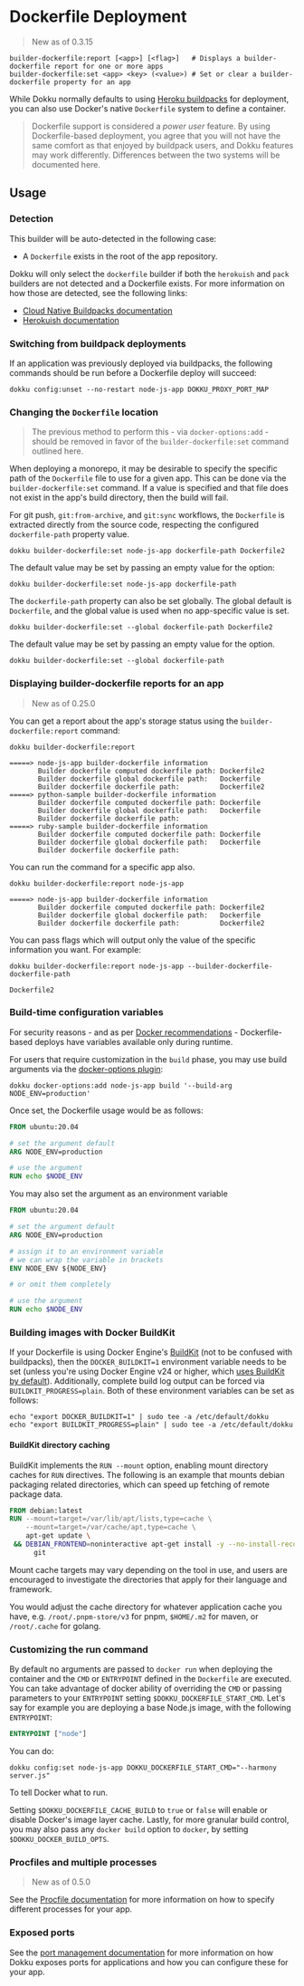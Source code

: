 # Dockerfile Deployment

> New as of 0.3.15

```
builder-dockerfile:report [<app>] [<flag>]   # Displays a builder-dockerfile report for one or more apps
builder-dockerfile:set <app> <key> (<value>) # Set or clear a builder-dockerfile property for an app
```

While Dokku normally defaults to using [Heroku buildpacks](https://devcenter.heroku.com/articles/buildpacks) for deployment, you can also use Docker's native `Dockerfile` system to define a container.

> Dockerfile support is considered a *power user* feature. By using Dockerfile-based deployment, you agree that you will not have the same comfort as that enjoyed by buildpack users, and Dokku features may work differently. Differences between the two systems will be documented here.

## Usage

### Detection

This builder will be auto-detected in the following case:

- A `Dockerfile` exists in the root of the app repository.

Dokku will only select the `dockerfile` builder if both the `herokuish` and `pack` builders are not detected and a Dockerfile exists. For more information on how those are detected, see the following links:

- [Cloud Native Buildpacks documentation](/docs/deployment/builders/cloud-native-buildpacks.md#detection)
- [Herokuish documentation](/docs/deployment/builders/herokuish-buildpacks.md#detection)

### Switching from buildpack deployments

If an application was previously deployed via buildpacks, the following commands should be run before a Dockerfile deploy will succeed:

```shell
dokku config:unset --no-restart node-js-app DOKKU_PROXY_PORT_MAP 
```

### Changing the `Dockerfile` location

> The previous method to perform this - via `docker-options:add` - should be removed in favor of the `builder-dockerfile:set` command outlined here.

When deploying a monorepo, it may be desirable to specify the specific path of the `Dockerfile` file to use for a given app. This can be done via the `builder-dockerfile:set` command. If a value is specified and that file does not exist in the app's build directory, then the build will fail.

For git push, `git:from-archive`, and `git:sync` workflows, the `Dockerfile` is extracted directly from the source code, respecting the configured `dockerfile-path` property value.

```shell
dokku builder-dockerfile:set node-js-app dockerfile-path Dockerfile2
```

The default value may be set by passing an empty value for the option:

```shell
dokku builder-dockerfile:set node-js-app dockerfile-path
```

The `dockerfile-path` property can also be set globally. The global default is `Dockerfile`, and the global value is used when no app-specific value is set.

```shell
dokku builder-dockerfile:set --global dockerfile-path Dockerfile2
```

The default value may be set by passing an empty value for the option.

```shell
dokku builder-dockerfile:set --global dockerfile-path
```

### Displaying builder-dockerfile reports for an app

> New as of 0.25.0

You can get a report about the app's storage status using the `builder-dockerfile:report` command:

```shell
dokku builder-dockerfile:report
```

```
=====> node-js-app builder-dockerfile information
       Builder dockerfile computed dockerfile path: Dockerfile2
       Builder dockerfile global dockerfile path:   Dockerfile
       Builder dockerfile dockerfile path:          Dockerfile2
=====> python-sample builder-dockerfile information
       Builder dockerfile computed dockerfile path: Dockerfile
       Builder dockerfile global dockerfile path:   Dockerfile
       Builder dockerfile dockerfile path:
=====> ruby-sample builder-dockerfile information
       Builder dockerfile computed dockerfile path: Dockerfile
       Builder dockerfile global dockerfile path:   Dockerfile
       Builder dockerfile dockerfile path:
```

You can run the command for a specific app also.

```shell
dokku builder-dockerfile:report node-js-app
```

```
=====> node-js-app builder-dockerfile information
       Builder dockerfile computed dockerfile path: Dockerfile2
       Builder dockerfile global dockerfile path:   Dockerfile
       Builder dockerfile dockerfile path:          Dockerfile2
```

You can pass flags which will output only the value of the specific information you want. For example:

```shell
dokku builder-dockerfile:report node-js-app --builder-dockerfile-dockerfile-path
```

```
Dockerfile2
```

### Build-time configuration variables

For security reasons - and as per [Docker recommendations](https://github.com/docker/docker/issues/13490) - Dockerfile-based deploys have variables available only during runtime.

For users that require customization in the `build` phase, you may use build arguments via the [docker-options plugin](/docs/advanced-usage/docker-options.md):

```shell
dokku docker-options:add node-js-app build '--build-arg NODE_ENV=production'
```

Once set, the Dockerfile usage would be as follows:

```Dockerfile
FROM ubuntu:20.04

# set the argument default
ARG NODE_ENV=production

# use the argument
RUN echo $NODE_ENV
```

You may also set the argument as an environment variable

```Dockerfile
FROM ubuntu:20.04

# set the argument default
ARG NODE_ENV=production

# assign it to an environment variable
# we can wrap the variable in brackets
ENV NODE_ENV ${NODE_ENV}

# or omit them completely

# use the argument
RUN echo $NODE_ENV
```

### Building images with Docker BuildKit

If your Dockerfile is using Docker Engine's [BuildKit](https://docs.docker.com/develop/develop-images/build_enhancements/) (not to be confused with buildpacks), then the `DOCKER_BUILDKIT=1` environment variable needs to be set (unless you're using Docker Engine v24 or higher, which [uses BuildKit by default](https://docs.docker.com/build/buildkit/#getting-started)). Additionally, complete build log output can be forced via `BUILDKIT_PROGRESS=plain`. Both of these environment variables can be set as follows:

```shell
echo "export DOCKER_BUILDKIT=1" | sudo tee -a /etc/default/dokku
echo "export BUILDKIT_PROGRESS=plain" | sudo tee -a /etc/default/dokku
```

#### BuildKit directory caching

BuildKit implements the `RUN --mount` option, enabling mount directory caches for `RUN` directives. The following is an example that mounts debian packaging related directories, which can speed up fetching of remote package data.

```Dockerfile
FROM debian:latest
RUN --mount=target=/var/lib/apt/lists,type=cache \
    --mount=target=/var/cache/apt,type=cache \
    apt-get update \
 && DEBIAN_FRONTEND=noninteractive apt-get install -y --no-install-recommends \
      git
```

Mount cache targets may vary depending on the tool in use, and users are encouraged to investigate the directories that apply for their language and framework.

You would adjust the cache directory for whatever application cache you have, e.g. `/root/.pnpm-store/v3` for pnpm, `$HOME/.m2` for maven, or `/root/.cache` for golang.

### Customizing the run command

By default no arguments are passed to `docker run` when deploying the container and the `CMD` or `ENTRYPOINT` defined in the `Dockerfile` are executed. You can take advantage of docker ability of overriding the `CMD` or passing parameters to your `ENTRYPOINT` setting `$DOKKU_DOCKERFILE_START_CMD`. Let's say for example you are deploying a base Node.js image, with the following `ENTRYPOINT`:

```Dockerfile
ENTRYPOINT ["node"]
```

You can do:

```shell
dokku config:set node-js-app DOKKU_DOCKERFILE_START_CMD="--harmony server.js"
```

To tell Docker what to run.

Setting `$DOKKU_DOCKERFILE_CACHE_BUILD` to `true` or `false` will enable or disable Docker's image layer cache. Lastly, for more granular build control, you may also pass any `docker build` option to `docker`, by setting `$DOKKU_DOCKER_BUILD_OPTS`.

### Procfiles and multiple processes

> New as of 0.5.0

See the [Procfile documentation](/docs/processes/process-management.md#procfile) for more information on how to specify different processes for your app.

### Exposed ports

See the [port management documentation](/docs/networking/port-management.md) for more information on how Dokku exposes ports for applications and how you can configure these for your app.
